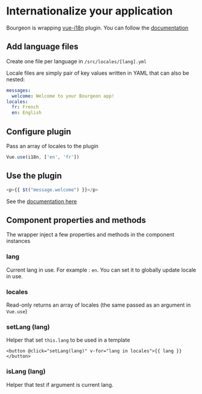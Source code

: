 # Internationalize your application

Bourgeon is wrapping [vue-i18n](https://github.com/kazupon/vue-i18n) plugin. You can follow the [documentation](https://kazupon.github.io/vue-i18n/)

## Add language files

Create one file per language in `/src/locales/[lang].yml`

Locale files are simply pair of key values written in YAML that can also be nested:

```yaml
messages:
  welcome: Welcome to your Bourgeon app!
locales:
  fr: French
  en: English
```

## Configure plugin

Pass an array of locales to the plugin

```javascript
Vue.use(i18n, ['en', 'fr'])
```

## Use the plugin

```javascript
<p>{{ $t("message.welcome") }}</p>
```

See the [documentation here](https://kazupon.github.io/vue-i18n/)

## Component properties and methods

The wrapper inject a few properties and methods in the component instances

### lang

Current lang in use. For example : `en`. You can set it to globally update locale in use.

### locales

Read-only returns an array of locales (the same passed as an argument in `Vue.use`)

### setLang (lang)

Helper that set `this.lang` to be used in a template

```javscript
<button @click="setLang(lang)" v-for="lang in locales">{{ lang }}</button>
```

### isLang (lang)

Helper that test if argument is current lang.
